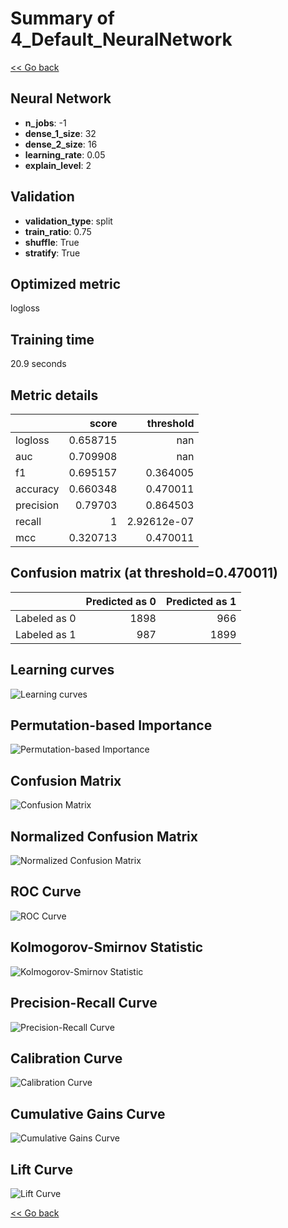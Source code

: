 # Summary of 4_Default_NeuralNetwork

[<< Go back](../README.md)


## Neural Network
- **n_jobs**: -1
- **dense_1_size**: 32
- **dense_2_size**: 16
- **learning_rate**: 0.05
- **explain_level**: 2

## Validation
 - **validation_type**: split
 - **train_ratio**: 0.75
 - **shuffle**: True
 - **stratify**: True

## Optimized metric
logloss

## Training time

20.9 seconds

## Metric details
|           |    score |     threshold |
|:----------|---------:|--------------:|
| logloss   | 0.658715 | nan           |
| auc       | 0.709908 | nan           |
| f1        | 0.695157 |   0.364005    |
| accuracy  | 0.660348 |   0.470011    |
| precision | 0.79703  |   0.864503    |
| recall    | 1        |   2.92612e-07 |
| mcc       | 0.320713 |   0.470011    |


## Confusion matrix (at threshold=0.470011)
|              |   Predicted as 0 |   Predicted as 1 |
|:-------------|-----------------:|-----------------:|
| Labeled as 0 |             1898 |              966 |
| Labeled as 1 |              987 |             1899 |

## Learning curves
![Learning curves](learning_curves.png)

## Permutation-based Importance
![Permutation-based Importance](permutation_importance.png)
## Confusion Matrix

![Confusion Matrix](confusion_matrix.png)


## Normalized Confusion Matrix

![Normalized Confusion Matrix](confusion_matrix_normalized.png)


## ROC Curve

![ROC Curve](roc_curve.png)


## Kolmogorov-Smirnov Statistic

![Kolmogorov-Smirnov Statistic](ks_statistic.png)


## Precision-Recall Curve

![Precision-Recall Curve](precision_recall_curve.png)


## Calibration Curve

![Calibration Curve](calibration_curve_curve.png)


## Cumulative Gains Curve

![Cumulative Gains Curve](cumulative_gains_curve.png)


## Lift Curve

![Lift Curve](lift_curve.png)



[<< Go back](../README.md)
